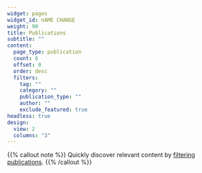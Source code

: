 ```yaml
---
widget: pages
widget_id: nAME CHANGE
weight: 90
title: Publications
subtitle: ""
content:
  page_type: publication
  count: 6
  offset: 0
  order: desc
  filters:
    tag: ""
    category: ""
    publication_type: ""
    author: ""
    exclude_featured: true
headless: true
design:
  view: 2
  columns: "3"
---
```


{{% callout note %}}
Quickly discover relevant content by [filtering publications](./publication/).
{{% /callout %}}

